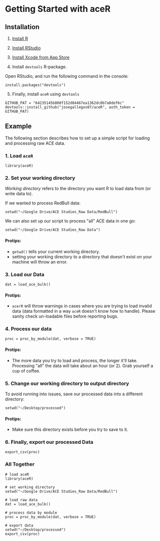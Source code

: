 # Getting Started with aceR

## Installation

1. [Install R](https://cran.r-project.org/)

2. [Install RStudio](https://www.rstudio.com/products/rstudio/download/)

3. [Install Xcode from App Store](https://itunes.apple.com/us/app/xcode/id497799835?mt=12)
  
4. Install `devtools` R-package.
  
  Open RStudio, and run the following command in the console:
  ```{r}
  install.packages("devtools")
  ```
  
5. Finally, install `aceR` using `devtools`

  ```{r}
  GITHUB_PAT = "64235145b808f152d84467ea1362dc0b7a0def6c"
  devtools::install_github("josegallegos07/aceR", auth_token = GITHUB_PAT)
  ```

## Example
The following section describes how to set up a simple script for loading and processing raw ACE data.

### 1. Load `aceR`

```{r}
library(aceR)
```

### 2. Set your working directory
_Working directory_ refers to the directory you want R to load data from (or write data to).

If we wanted to process RedBull data:

```{r}
setwd("~/Google Drive/ACE Studies_Raw Data/RedBull")
```

We can also set up our script to process "all" ACE data in one go:

```{r}
setwd("~/Google Drive/ACE Studies_Raw Data")
```

#### Protips:
- `getwd()` tells your current working directory.
- setting your working directory to a directory that doesn't exist on your machine will throw an error.

### 3. Load our Data

```{r}
dat = load_ace_bulk()
```

#### Protips:
- `acerR` will throw warnings in cases where you are trying to load invalid data (data formatted in a way `aceR` doesn't know how to handle). Please sanity check un-loadable files before reporting bugs.

### 4. Process our data

```{r}
proc = proc_by_module(dat, verbose = TRUE)
```

#### Protips:
- The more data you try to load and process, the longer it'll take. Processing "all" the data will take about an hour (or 2). Grab yourself a cup of coffee.

### 5. Change our working directory to output directory
To avoid running into issues, save our processed data into a different directory:

```{r}
setwd("~/Desktop/processed")
```

#### Protips:
- Make sure this directory exists before you try to save to it. 

### 6. Finally, export our processed Data

```{r}
export_csv(proc)
```

### All Together

```{r}
# load aceR
library(aceR)

# set working directory
setwd("~/Google Drive/ACE Studies_Raw Data/RedBull")

# load raw data
dat = load_ace_bulk()

# process data by module
proc = proc_by_module(dat, verbose = TRUE)

# export data
setwd("~/Desktop/processed")
export_csv(proc)
```
